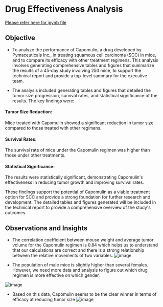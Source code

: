 # Drug Effectiveness Analysis

<a href= "https://github.com/borisyalcin/drug-effectiveness/blob/main/pymaceuticals_starter.ipynb">Please refer here for ipynb file </a>
## Objective
* To analyze the performance of Capomulin, a drug developed by Pymaceuticals Inc., in treating squamous cell carcinoma (SCC) in mice, and to compare its efficacy with other treatment regimens. This analysis involves generating comprehensive tables and figures that summarize the results of a 45-day study involving 250 mice, to support the technical report and provide a top-level summary for the executive team.

* The analysis included generating tables and figures that detailed the tumor size progression, survival rates, and statistical significance of the results. The key findings were:

#### Tumor Size Reduction: 
Mice treated with Capomulin showed a significant reduction in tumor size compared to those treated with other regimens.
#### Survival Rates: 
The survival rate of mice under the Capomulin regimen was higher than those under other treatments.
#### Statistical Significance: 
The results were statistically significant, demonstrating Capomulin's effectiveness in reducing tumor growth and improving survival rates.

These findings support the potential of Capomulin as a viable treatment option for SCC and provide a strong foundation for further research and development. The detailed tables and figures generated will be included in the technical report to provide a comprehensive overview of the study's outcomes.

## Observations and Insights
* The correlation coefficient between mouse weight and average tumor volume for the Capomulin regimen is 0.84 which helps us to understand that our calculations are correct and there is a strong relationship between the relative movements of two variables.
![image](https://github.com/borisyalcin/drug-effectiveness/assets/155834534/2d565759-ba2b-4abb-927e-25e1dfc9d650)

* The population of male mice is slightly higher than several females. However, we need more data and analysis to figure out which drug regimen is more effective on which gender.

![image](https://github.com/borisyalcin/drug-effectiveness/assets/155834534/f1f79d36-3d2b-4223-8089-3267b7ad563b)

* Based on this data, Capomulin seems to be the clear winner in terms of efficacy at reducing tumor size
![image](https://github.com/borisyalcin/drug-effectiveness/assets/155834534/3e2ab891-e9a0-4895-8ff1-e25f095975c6)

